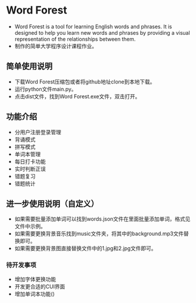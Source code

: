 # Word Forest
- Word Forest is a tool for learning English words and phrases. It is designed to help you learn new words and phrases by providing a visual representation of the relationships between them.
- 制作的简单大学程序设计课程作业。
  
## 简单使用说明
- 下载Word Forest压缩包或者将github地址clone到本地下载。
- 运行python文件main.py。
- 点击dist文件，找到Word Forest.exe文件，双击打开。

## 功能介绍
- 分用户注册登录管理
- 背诵模式
- 拼写模式
- 单词本管理
- 每日打卡功能
- 实时判断正误
- 错题复习
- 错题统计
  
## 进一步使用说明（自定义）
- 如果需要批量添加单词可以找到words.json文件在里面批量添加单词，格式见文件中示例。
- 如果需要更换背景音乐找到music文件夹，将其中的background.mp3文件替换即可。
- 如果需要更换背景图直接替换文件中的1.jpg和2.jpg文件即可。
  
### 待开发事项
- 增加字体更换功能
- 开发更合适的CUI界面
- 增加单词本功能()